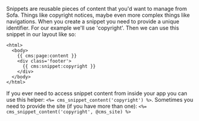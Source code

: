 Snippets are reusable pieces of content that you'd want to manage from Sofa. Things like copyright notices, maybe even more complex things like navigations. When you create a snippet you need to provide a unique identifier. For our example we'll use 'copyright'. Then we can use this snippet in our layout like so:

    <html>
      <body>
        {{ cms:page:content }}
        <div class='footer'>
          {{ cms:snippet:copyright }}
        </div>
      </body>
    </html>
    
If you ever need to access snippet content from inside your app you can use this helper: `<%= cms_snippet_content('copyright') %>`. Sometimes you need to provide the site (if you have more than one): `<%= cms_snippet_content('copyright', @cms_site) %>`